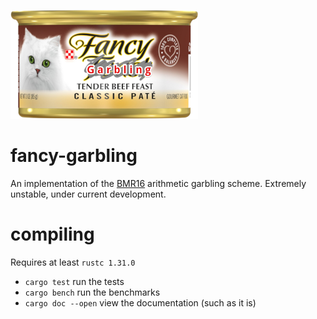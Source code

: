 ![fancy garbling logo](logo.png)

# fancy-garbling
An implementation of the [BMR16](https://eprint.iacr.org/2016/969) arithmetic garbling scheme. Extremely unstable, under current development.

# compiling
Requires at least `rustc 1.31.0` 

* `cargo test` run the tests
* `cargo bench` run the benchmarks
* `cargo doc --open` view the documentation (such as it is)

